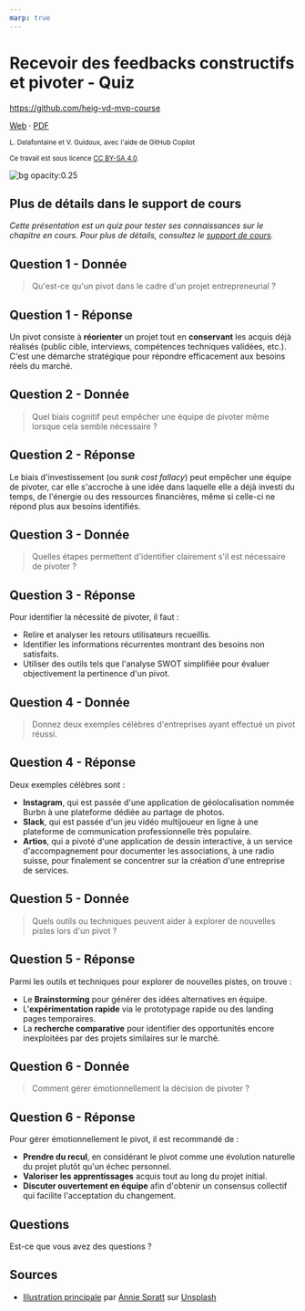 ```yaml
---
marp: true
---
```


<!--
theme: gaia
size: 16:9
paginate: true
author: L. Delafontaine et V. Guidoux, avec l'aide de GitHub Copilot
title: HEIG-VD MVP Course - Recevoir des feedbacks constructifs et pivoter - Quiz
description: Quiz sur le chapitre Recevoir des feedbacks constructifs et pivoter pour le cours MVP à la HEIG-VD, Suisse
url: https://heig-vd-mvp-course.github.io/heig-vd-mvp-course/12-cours-recevoir-des-feedbacks-constructifs-et-pivoter/03-quiz/index.html
header: "**Recevoir des feedbacks constructifs et pivoter - Quiz**"
footer: "**HEIG-VD** - MVP Course 2024-2025 - CC BY-SA 4.0"
style: |
    :root {
        --color-background: #fff;
        --color-foreground: #333;
        --color-highlight: #f96;
        --color-dimmed: #888;
        --color-headings: #7d8ca3;
    }
    blockquote {
        font-style: italic;
    }
    table {
        width: 100%;
    }
    h1, h2, h3, h4, h5, h6 {
        color: var(--color-headings);
    }
    h2, h3, h4, h5, h6 {
        font-size: 1.5rem;
    }
    h1 a:link, h2 a:link, h3 a:link, h4 a:link, h5 a:link, h6 a:link {
        text-decoration: none;
    }
    section:not(.lead) > p, blockquote {
        text-align: justify;
    }
    section:has(h1) {
        padding: 50px;
    }
    section:has(h1) > header {
        display: none;
    }
    section > header {
        font-size: 50%;
    }
    .two-columns {
        display: grid;
        grid-template-columns: 1fr 1fr;
        gap: 1rem;
    }
headingDivider: 6
-->

# Recevoir des feedbacks constructifs et pivoter - Quiz

<!--
_class: lead
_paginate: false
-->

<https://github.com/heig-vd-mvp-course>

[Web][web] · [PDF][pdf]

<small>L. Delafontaine et V. Guidoux, avec l'aide de GitHub Copilot</small>

<small>Ce travail est sous licence [CC BY-SA 4.0][license].</small>

![bg opacity:0.25][illustration-principale]

## Plus de détails dans le support de cours

<!-- _class: lead -->

_Cette présentation est un quiz pour tester ses connaissances sur le chapitre en
cours. Pour plus de détails, consultez le [support de cours][course-material]._

## Question 1 - Donnée

> Qu'est-ce qu'un pivot dans le cadre d'un projet entrepreneurial ?

## Question 1 - Réponse

Un pivot consiste à **réorienter** un projet tout en **conservant** les acquis
déjà réalisés (public cible, interviews, compétences techniques validées, etc.).
C'est une démarche stratégique pour répondre efficacement aux besoins réels du
marché.

## Question 2 - Donnée

> Quel biais cognitif peut empêcher une équipe de pivoter même lorsque cela
> semble nécessaire ?

## Question 2 - Réponse

Le biais d'investissement (ou _sunk cost fallacy_) peut empêcher une équipe de
pivoter, car elle s'accroche à une idée dans laquelle elle a déjà investi du
temps, de l'énergie ou des ressources financières, même si celle-ci ne répond
plus aux besoins identifiés.

## Question 3 - Donnée

> Quelles étapes permettent d'identifier clairement s'il est nécessaire de
> pivoter ?

## Question 3 - Réponse

Pour identifier la nécessité de pivoter, il faut :

- Relire et analyser les retours utilisateurs recueillis.
- Identifier les informations récurrentes montrant des besoins non satisfaits.
- Utiliser des outils tels que l'analyse SWOT simplifiée pour évaluer
  objectivement la pertinence d'un pivot.

## Question 4 - Donnée

> Donnez deux exemples célèbres d'entreprises ayant effectué un pivot réussi.

## Question 4 - Réponse

Deux exemples célèbres sont :

- **Instagram**, qui est passée d'une application de géolocalisation nommée
  Burbn à une plateforme dédiée au partage de photos.
- **Slack**, qui est passée d'un jeu vidéo multijoueur en ligne à une plateforme
  de communication professionnelle très populaire.
- **Artios**, qui a pivoté d'une application de dessin interactive, à un service
  d'accompagnement pour documenter les associations, à une radio suisse, pour
  finalement se concentrer sur la création d'une entreprise de services.

## Question 5 - Donnée

> Quels outils ou techniques peuvent aider à explorer de nouvelles pistes lors
> d'un pivot ?

## Question 5 - Réponse

Parmi les outils et techniques pour explorer de nouvelles pistes, on trouve :

- Le **Brainstorming** pour générer des idées alternatives en équipe.
- L'**expérimentation rapide** via le prototypage rapide ou des landing pages
  temporaires.
- La **recherche comparative** pour identifier des opportunités encore
  inexploitées par des projets similaires sur le marché.

## Question 6 - Donnée

> Comment gérer émotionnellement la décision de pivoter ?

## Question 6 - Réponse

Pour gérer émotionnellement le pivot, il est recommandé de :

- **Prendre du recul**, en considérant le pivot comme une évolution naturelle du
  projet plutôt qu'un échec personnel.
- **Valoriser les apprentissages** acquis tout au long du projet initial.
- **Discuter ouvertement en équipe** afin d'obtenir un consensus collectif qui
  facilite l'acceptation du changement.

## Questions

<!-- _class: lead -->

Est-ce que vous avez des questions ?

## Sources

- [Illustration principale][illustration-principale] par
  [Annie Spratt](https://unsplash.com/@anniespratt) sur
  [Unsplash](https://unsplash.com/photos/white-wall-tiles-in-close-up-photography-OZ2BNYfF_xM)

<!-- URLs -->

[web]:
	https://heig-vd-mvp-course.github.io/heig-vd-mvp-course/12-cours-recevoir-des-feedbacks-constructifs-et-pivoter/01-presentation/
[pdf]:
	https://heig-vd-mvp-course.github.io/heig-vd-mvp-course/12-cours-recevoir-des-feedbacks-constructifs-et-pivoter/01-presentation/12-cours-recevoir-des-feedbacks-constructifs-et-pivoter-presentation.pdf
[course-material]:
	https://github.com/heig-vd-mvp-course/heig-vd-mvp-course/blob/main/12-cours-recevoir-des-feedbacks-constructifs-et-pivoter/02-support-de-cours/README.md
[license]:
	https://github.com/heig-vd-mvp-course/heig-vd-mvp-course/blob/main/LICENSE.md

<!-- Illustrations -->

[illustration-principale]:
	https://images.unsplash.com/photo-1612538498488-226257115cc4?fit=crop&h=720
